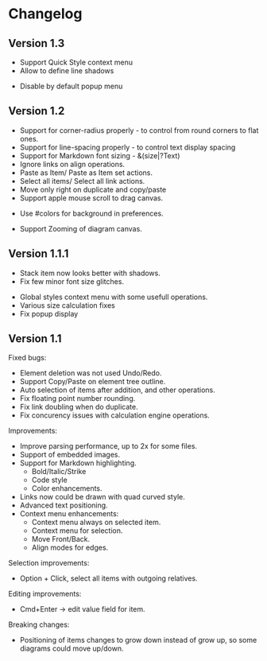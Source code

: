 #  Changelog

## Version 1.3

+ Support Quick Style context menu
+ Allow to define line shadows
- Disable by default popup menu


## Version 1.2

+ Support for corner-radius properly - to control from round corners to flat ones.
+ Support for line-spacing properly - to control text display spacing 
+ Support for Markdown font sizing - &(size|?Text)
+ Ignore links on align operations.
+ Paste as Item/ Paste as Item set actions.
+ Select all items/ Select all link actions.
+ Move only right on duplicate and copy/paste
+ Support apple mouse scroll to drag canvas.
* Use #colors for background in preferences.
+ Support Zooming of diagram canvas.



## Version 1.1.1

* Stack item now looks better with shadows.
* Fix few minor font size glitches.
+ Global styles context menu with some usefull operations.
+ Various size calculation fixes
+ Fix popup display

## Version 1.1

Fixed bugs:
* Element deletion was not used Undo/Redo.
* Support Copy/Paste on element tree outline.
* Auto selection of items after addition, and other operations.
* Fix floating point number rounding.
* Fix link doubling when do duplicate.
* Fix concurency issues with calculation engine operations.

Improvements:
* Improve parsing performance, up to 2x for some files.
* Support of embedded images.
* Support for Markdown highlighting.
    * Bold/Italic/Strike
    * Code style
    * Color enhancements.
* Links now could be drawn with quad curved style.
* Advanced text positioning.
* Context menu enhancements:
    * Context menu always on selected item.
    * Context menu for selection.
    * Move Front/Back.
    * Align modes for edges.

Selection improvements:
* Option + Click, select all items with outgoing relatives.

Editing improvements:
* Cmd+Enter -> edit value field for item.

Breaking changes:
* Positioning of items changes to grow down instead of grow up, so some diagrams could move up/down.

